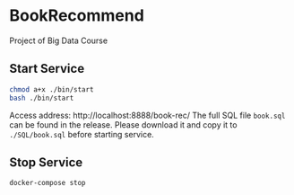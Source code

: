 # BookRecommend
Project of Big Data Course
## Start Service
```bash
chmod a+x ./bin/start
bash ./bin/start
```
Access address: http://localhost:8888/book-rec/
The full SQL file `book.sql` can be found in the release. Please download it and copy it to `./SQL/book.sql` before starting service.
## Stop Service
```bash
docker-compose stop
```
